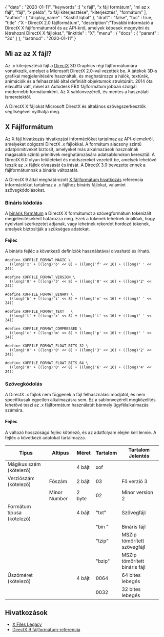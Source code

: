 {
  "date" : "2020-01-11",
  "keywords" :[ "x fájl", "x fájl formátum", "mi az x fájl", "fájl", "x példa", "x fájl kiterjesztése", "kiterjesztés", "formátum" ],
  "author" : {
    "display_name" : "Kashif Iqbal"
},
  "draft" : "false",
  "toc" : true,
  "title" :"X - DirectX 2.0 fájlformátum",
  "description":"További információ a DirectX X fájlformátumról és az API-król, amelyek képesek megnyitni és létrehozni DirectX X fájlokat.",
  "linktitle" : "X",
  "menu" : {
    "docs" : {
      "parent" : "3d"
}
},
  "lastmod" : "2020-01-11"
}

## Mi az az X fájl?

Az .x kiterjesztésű fájl a [DirectX](https://www.microsoft.com/en-us/download/search.aspx?q=directx) 3D Graphics régi fájlformátumára vonatkozik, amelyet a Microsoft DirectX 2.0-val vezettek be. A játékok 3D-s grafikai megjelenítésére használták, és meghatározza a hálók, textúrák, animációk és a felhasználó által definiált objektumok struktúráit. 2014 óta elavulttá vált, mivel az Autodesk FBX fájlformátum jobban szolgál modernebb formátumként. Az X sablonvezérelt, és mentes a használati ismeretektől.

A DirectX X fájlokat Microsoft DirectX és általános szövegszerkesztők segítségével nyithatja meg.

## X Fájlformátum

Az [X fájl hivatkozás](https://learn.microsoft.com/en-us/windows/win32/direct3d9/dx9-graphics-reference-d3dx-x-file) hivatkozási információkat tartalmaz az API-elemekről, amelyeket dolgozni DirectX .x fájlokkal. A formátum alacsony szintű adatprimitíveket biztosít, amelyeket más alkalmazások használnak magasabb szintű primitívek meghatározására adatsablonokon keresztül. A DirectX 6.0 olyan felületeket és módszereket vezetett be, amelyek lehetővé teszik az .x fájlok olvasását és írását. A DirectX 3.0 bevezette ennek a fájlformátumnak a bináris változatát.

A DirectX 9 által meghatározott [X fájlformátum hivatkozás](https://learn.microsoft.com/en-us/windows/win32/direct3d9/dx9-graphics-reference-x-file-format) referencia információkat tartalmaz a .x fájlhoz bináris fájlokat, valamint szövegkódolásokat.

### Bináris kódolás

A [bináris formátum](https://learn.microsoft.com/en-us/windows/win32/direct3d9/binary-encoding) a DirectX X formátumot a szövegformátum tokenizált megjelenítéseként határozza meg. Ezek a tokenek lehetnek önállóak, hogy nyelvtani szerkezetet adjanak, vagy lehetnek rekordot hordozó tokenek, amelyek biztosítják a szükséges adatokat.

#### Fejléc

A bináris fejléc a következő definíciók használatával olvasható és írható.

```
#define XOFFILE_FORMAT_MAGIC \
  ((long)'x' + ((long)'o' << 8) + ((long)'f' << 16) + ((long)' ' << 24))

#define XOFFILE_FORMAT_VERSION \
  ((long)'0' + ((long)'3' << 8) + ((long)'0' << 16) + ((long)'2' << 24))

#define XOFFILE_FORMAT_BINARY \
  ((long)'b' + ((long)'i' << 8) + ((long)'n' << 16) + ((long)' ' << 24))

#define XOFFILE_FORMAT_TEXT   \
  ((long)'t' + ((long)'x' << 8) + ((long)'t' << 16) + ((long)' ' << 24))

#define XOFFILE_FORMAT_COMPRESSED \
  ((long)'c' + ((long)'m' << 8) + ((long)'p' << 16) + ((long)' ' << 24))

#define XOFFILE_FORMAT_FLOAT_BITS_32 \
  ((long)'0' + ((long)'0' << 8) + ((long)'3' << 16) + ((long)'2' << 24))

#define XOFFILE_FORMAT_FLOAT_BITS_64 \
  ((long)'0' + ((long)'0' << 8) + ((long)'6' << 16) + ((long)'4' << 24))
```

### Szövegkódolás

A DirectX .x fájlok nem függenek a fájl felhasználási módjától, és nem specifikusak egyetlen alkalmazásra sem. Ez a sablonvezérelt megközelítés lehetővé teszi az .x fájlformátum használatát bármely ügyfélalkalmazás számára.


#### Fejléc

A változó hosszúságú fejléc kötelező, és az adatfolyam elején kell lennie. A fejléc a következő adatokat tartalmazza.

|Típus |Altípus |Méret |Tartalom |Tartalom Jelentés|
---|---|---|---|---|
|Mágikus szám (kötelező)| | 4 bájt |xof |
|Verziószám (kötelező) |Főszám |2 bájt |03 |Fő verzió 3|
| |Minor Number |2 byte |02 |Minor version 2|
|Formátum típusa (kötelező)| |4 bájt |"txt" |Szövegfájl|
| | | |"bin "| Bináris fájl|
| | | |"tzip"| MSZip tömörített szövegfájl|
| | | |"bzip"| MSZip tömörített bináris fájl|
|Úszóméret (kötelező)| |4 bájt| 0064| 64 bites lebegés|
| | | |0032 |32 bites lebegés|


## Hivatkozások

* [X Files Legacy](https://learn.microsoft.com/en-us/windows/win32/direct3d9/x-files--legacy-)
* [DirectX 9 fájlformátum-referencia](https://learn.microsoft.com/en-us/windows/win32/direct3d9/dx9-graphics-reference-x-file-format)

